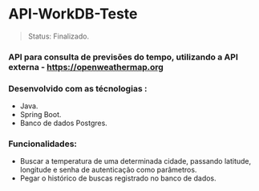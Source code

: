 <h1>API-WorkDB-Teste</h1>

> Status: Finalizado. 

### API para consulta de previsões do tempo, utilizando a API externa - https://openweathermap.org
### Desenvolvido com as técnologias :
+ Java.
+ Spring Boot.
+ Banco de dados Postgres.

### Funcionalidades:
+ Buscar a temperatura de uma determinada cidade, passando latitude, longitude e senha de autenticação como parâmetros.
+ Pegar o histórico de buscas registrado no banco de dados.
